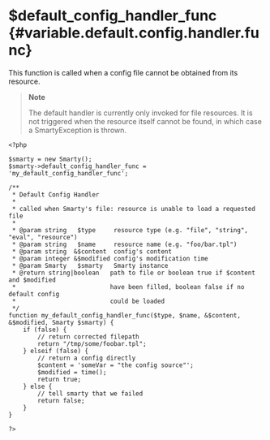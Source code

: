 \$default\_config\_handler\_func {#variable.default.config.handler.func}
================================

This function is called when a config file cannot be obtained from its
resource.

> **Note**
>
> The default handler is currently only invoked for file resources. It
> is not triggered when the resource itself cannot be found, in which
> case a SmartyException is thrown.


    <?php

    $smarty = new Smarty();
    $smarty->default_config_handler_func = 'my_default_config_handler_func';

    /**
     * Default Config Handler
     *
     * called when Smarty's file: resource is unable to load a requested file
     * 
     * @param string   $type     resource type (e.g. "file", "string", "eval", "resource")
     * @param string   $name     resource name (e.g. "foo/bar.tpl")
     * @param string  &$content  config's content
     * @param integer &$modified config's modification time
     * @param Smarty   $smarty   Smarty instance
     * @return string|boolean   path to file or boolean true if $content and $modified 
     *                          have been filled, boolean false if no default config 
     *                          could be loaded
     */
    function my_default_config_handler_func($type, $name, &$content, &$modified, Smarty $smarty) {
        if (false) {
            // return corrected filepath
            return "/tmp/some/foobar.tpl";
        } elseif (false) {
            // return a config directly
            $content = 'someVar = "the config source"';
            $modified = time();
            return true;
        } else {
            // tell smarty that we failed
            return false;
        }
    }

    ?>

      
